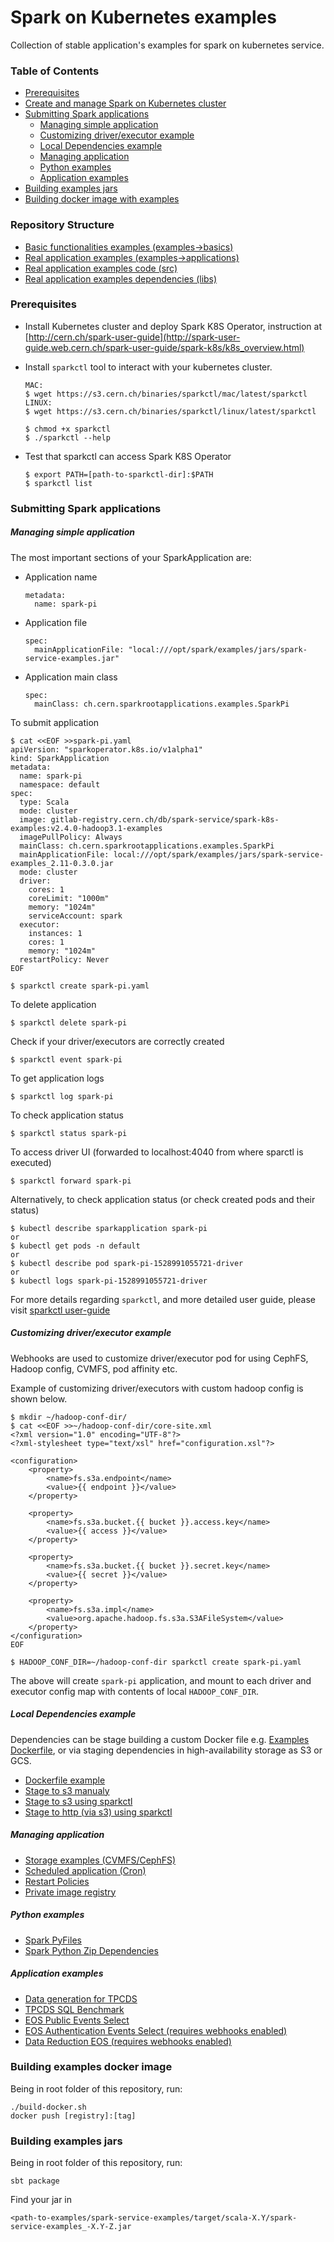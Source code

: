 # Spark on Kubernetes examples

Collection of stable application's examples for spark on kubernetes service.

### Table of Contents

- [Prerequisites](#prerequisites)
- [Create and manage Spark on Kubernetes cluster](https://github.com/cerndb/spark-on-k8s-operator/tree/master/opsparkctl)
- [Submitting Spark applications](#submitting-spark-applications)
    - [Managing simple application](#managing-simple-application)
    - [Customizing driver/executor example](#customizing-driver/executor-example)
    - [Local Dependencies example](#local-dependencies-example)
    - [Managing application](#managing-application)
    - [Python examples](#python-examples)
    - [Application examples](#application-examples)
- [Building examples jars](#building-examples-jars)
- [Building docker image with examples](#building-examples-docker-image)

### Repository Structure

- [Basic functionalities examples (examples->basics)](examples/basics)
- [Real application examples (examples->applications)](examples/applications)
- [Real application examples code (src)](src/main)
- [Real application examples dependencies (libs)](src/main)

### Prerequisites

- Install Kubernetes cluster and deploy Spark K8S Operator, 
instruction at [http://cern.ch/spark-user-guide](http://spark-user-guide.web.cern.ch/spark-user-guide/spark-k8s/k8s_overview.html)  

- Install `sparkctl` tool to interact with your kubernetes cluster. 

    ```
    MAC:
    $ wget https://s3.cern.ch/binaries/sparkctl/mac/latest/sparkctl
    LINUX:
    $ wget https://s3.cern.ch/binaries/sparkctl/linux/latest/sparkctl
    ```
    ```
    $ chmod +x sparkctl
    $ ./sparkctl --help
    ```

- Test that sparkctl can access Spark K8S Operator
    ```
    $ export PATH=[path-to-sparkctl-dir]:$PATH
    $ sparkctl list 
    ```

### Submitting Spark applications

##### Managing simple application

The most important sections of your SparkApplication are:

- Application name
    ```
    metadata:
      name: spark-pi
    ```
- Application file
    ```
    spec:
      mainApplicationFile: "local:///opt/spark/examples/jars/spark-service-examples.jar"
    ```
- Application main class
    ```
    spec:
      mainClass: ch.cern.sparkrootapplications.examples.SparkPi
    ```

To submit application

```
$ cat <<EOF >>spark-pi.yaml
apiVersion: "sparkoperator.k8s.io/v1alpha1"
kind: SparkApplication
metadata:
  name: spark-pi
  namespace: default
spec:
  type: Scala
  mode: cluster
  image: gitlab-registry.cern.ch/db/spark-service/spark-k8s-examples:v2.4.0-hadoop3.1-examples
  imagePullPolicy: Always
  mainClass: ch.cern.sparkrootapplications.examples.SparkPi
  mainApplicationFile: local:///opt/spark/examples/jars/spark-service-examples_2.11-0.3.0.jar
  mode: cluster
  driver:
    cores: 1
    coreLimit: "1000m"
    memory: "1024m"
    serviceAccount: spark
  executor:
    instances: 1
    cores: 1
    memory: "1024m"
  restartPolicy: Never
EOF
 
$ sparkctl create spark-pi.yaml
```

To delete application

```
$ sparkctl delete spark-pi
```

Check if your driver/executors are correctly created

```
$ sparkctl event spark-pi
```

To get application logs

```
$ sparkctl log spark-pi
```

To check application status

```
$ sparkctl status spark-pi
```

To access driver UI (forwarded to localhost:4040 from where sparctl is executed)

```
$ sparkctl forward spark-pi
```

Alternatively, to check application status (or check created pods and their status)

```
$ kubectl describe sparkapplication spark-pi
or
$ kubectl get pods -n default
or
$ kubectl describe pod spark-pi-1528991055721-driver
or
$ kubectl logs spark-pi-1528991055721-driver
```

For more details regarding `sparkctl`, and more detailed user guide, 
please visit [sparkctl user-guide](https://github.com/cerndb/spark-on-k8s-operator/tree/master/sparkctl)

##### Customizing driver/executor example

Webhooks are used to customize driver/executor pod for using CephFS, Hadoop config, CVMFS, pod affinity etc.

Example of customizing driver/executors with custom hadoop config is shown below. 

```
$ mkdir ~/hadoop-conf-dir/
$ cat <<EOF >>~/hadoop-conf-dir/core-site.xml
<?xml version="1.0" encoding="UTF-8"?>
<?xml-stylesheet type="text/xsl" href="configuration.xsl"?>

<configuration>
    <property>
        <name>fs.s3a.endpoint</name>
        <value>{{ endpoint }}</value>
    </property>

    <property>
        <name>fs.s3a.bucket.{{ bucket }}.access.key</name>
        <value>{{ access }}</value>
    </property>

    <property>
        <name>fs.s3a.bucket.{{ bucket }}.secret.key</name>
        <value>{{ secret }}</value>
    </property>

    <property>
        <name>fs.s3a.impl</name>
        <value>org.apache.hadoop.fs.s3a.S3AFileSystem</value>
    </property>
</configuration>
EOF
 
$ HADOOP_CONF_DIR=~/hadoop-conf-dir sparkctl create spark-pi.yaml
```

The above will create `spark-pi` application, and mount to each driver and executor config map 
with contents of local `HADOOP_CONF_DIR`.

##### Local Dependencies example

Dependencies can be stage building a custom Docker file e.g. [Examples Dockerfile](Dockerfile),
or via staging dependencies in high-availability storage as S3 or GCS. 

- [Dockerfile example ](Dockerfile)
- [Stage to s3 manualy](examples/basics/s3cmd-s3-deps-example.yaml)
- [Stage to s3 using sparkctl](examples/basics/sparkctl-s3-deps-example.yaml)
- [Stage to http (via s3) using sparkctl](examples/basics/sparkctl-public-deps-example.yaml)

##### Managing application

- [Storage examples (CVMFS/CephFS)](examples/basics/cvmfs-cephfs-example.yaml)
- [Scheduled application (Cron)](examples/basics/scheduled-app-example.yaml)
- [Restart Policies](examples/basics/restart-policy-example.yaml)
- [Private image registry](examples/basics/private-image-example.yaml)

##### Python examples

- [Spark PyFiles](examples/basics/spark-pyfiles.yaml)
- [Spark Python Zip Dependencies](examples/applications/py-wordcount.yaml)

##### Application examples

- [Data generation for TPCDS](examples/applications/tpcds-datagen.yaml)
- [TPCDS SQL Benchmark](examples/applications/tpcds.yaml)
- [EOS Public Events Select](examples/applications/public-eos-events-select.yaml)
- [EOS Authentication Events Select (requires webhooks enabled)](examples/applications/secure-eos-events-select.yaml)
- [Data Reduction EOS (requires webhooks enabled)](examples/applications/data-reduction-eos.yaml)

### Building examples docker image

Being in root folder of this repository, run:

```
./build-docker.sh
docker push [registry]:[tag]
```

### Building examples jars

Being in root folder of this repository, run:

```
sbt package
```

Find your jar in 

```
<path-to-examples/spark-service-examples/target/scala-X.Y/spark-service-examples_-X.Y-Z.jar
```
